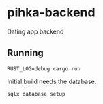 # pihka-backend
Dating app backend


## Running

```
RUST_LOG=debug cargo run
```

Initial build needs the database.
```
sqlx database setup
```
